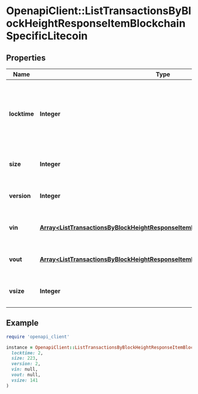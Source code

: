 # OpenapiClient::ListTransactionsByBlockHeightResponseItemBlockchainSpecificLitecoin

## Properties

| Name | Type | Description | Notes |
| ---- | ---- | ----------- | ----- |
| **locktime** | **Integer** | Represents the time at which a particular transaction can be added to the blockchain. |  |
| **size** | **Integer** | Represents the total size of this transaction. |  |
| **version** | **Integer** | Represents transaction version number. |  |
| **vin** | [**Array&lt;ListTransactionsByBlockHeightResponseItemBlockchainSpecificLitecoinVin&gt;**](ListTransactionsByBlockHeightResponseItemBlockchainSpecificLitecoinVin.md) | Represents the transaction inputs. |  |
| **vout** | [**Array&lt;ListTransactionsByBlockHeightResponseItemBlockchainSpecificLitecoinVout&gt;**](ListTransactionsByBlockHeightResponseItemBlockchainSpecificLitecoinVout.md) | Represents the transaction outputs. |  |
| **vsize** | **Integer** | Represents the virtual size of this transaction. |  |

## Example

```ruby
require 'openapi_client'

instance = OpenapiClient::ListTransactionsByBlockHeightResponseItemBlockchainSpecificLitecoin.new(
  locktime: 2,
  size: 223,
  version: 2,
  vin: null,
  vout: null,
  vsize: 141
)
```

